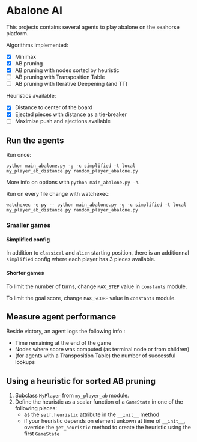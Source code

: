 # Abalone AI

This projects contains several agents to play abalone on the seahorse platform.

Algorithms implemented:

- [x] Minimax
- [x] AB pruning
- [x] AB pruning with nodes sorted by heuristic
- [ ] AB pruning with Transposition Table
- [ ] AB pruning with Iterative Deepening (and TT)

Heuristics available:

- [x] Distance to center of the board
- [x] Ejected pieces with distance as a tie-breaker
- [ ] Maximise push and ejections available

## Run the agents

Run once:
```
python main_abalone.py -g -c simplified -t local my_player_ab_distance.py random_player_abalone.py 
```

More info on options with `python main_abalone.py -h`.

Run on every file change with watchexec:
```
watchexec -e py -- python main_abalone.py -g -c simplified -t local my_player_ab_distance.py random_player_abalone.py 
```

### Smaller games

#### Simplified config

In addition to `classical` and `alien` starting position,
there is an additionnal `simplified` config where each player has 3 pieces available.

#### Shorter games

To limit the number of turns, change `MAX_STEP` value in `constants` module.

To limit the goal score, change `MAX_SCORE` value in `constants` module.

## Measure agent performance

Beside victory, an agent logs the following info :

- Time remaining at the end of the game
- Nodes where score was computed (as terminal node or from children)
- (for agents with a Transposition Table) the number of successful lookups

## Using a heuristic for sorted AB pruning

1. Subclass `MyPlayer` from `my_player_ab` module.
2. Define the heuristic as a scalar function of a `GameState` in one of the following places:
    - as the `self.heuristic` attribute in the `__init__` method
    - if your heuristic depends on element unkown at time of `__init__`,
        override the `get_heuristic` method to create the heuristic using the first `GameState`

